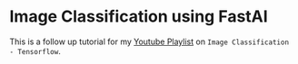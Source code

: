 # Image Classification using FastAI
This is a follow up tutorial for my [Youtube Playlist](https://www.youtube.com/playlist?list=PL41E9cd-QxQ7nwsdDY6tpCu64QERYLalL) on `Image Classification - Tensorflow`.